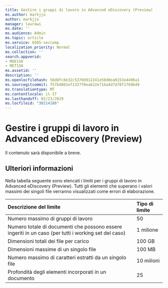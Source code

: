 ```yaml
---
title: Gestire i gruppi di lavoro in Advanced eDiscovery (Preview)
ms.author: markjjo
author: markjjo
manager: laurawi
ms.date: ''
ms.audience: Admin
ms.topic: article
ms.service: O365-seccomp
localization_priority: Normal
ms.collection: ''
search.appverid:
- MOE150
- MET150
ms.assetid: ''
description: ''
ms.openlocfilehash: 56d0fc0e32c5370d912241e50d0ea0153e4496a1
ms.sourcegitcommit: f57b4001ef1327f0ea622e716a4d7d78f1769b49
ms.translationtype: MT
ms.contentlocale: it-IT
ms.lasthandoff: 02/23/2019
ms.locfileid: "30214186"
---
```

# <a name="manage-working-sets-in-advanced-ediscovery-preview"></a>Gestire i gruppi di lavoro in Advanced eDiscovery (Preview)  

Il contenuto sarà disponibile a breve.

## <a name="more-information"></a>Ulteriori informazioni

Nella tabella seguente sono elencati i limiti per i gruppi di lavoro in Advanced eDiscovery (Preview).  Tutti gli elementi che superano i valori massimi dei singoli file verranno visualizzati come errori di elaborazione.
    
  |**Descrizione del limite**|**Tipo di limite**|
  |:-----|:-----|
  |Numero massimo di gruppi di lavoro  <br/> |50  <br/> |
  |Numero totale di documenti che possono essere ingeriti in un caso (per tutti i working set del caso)  <br/> |1 milione  <br/> |
  |Dimensioni totali dei file per carico  <br/> |100 GB  <br/> |
  |Dimensioni massime di un singolo file   <br/> |100 MB  <br/> |
  |Numero massimo di caratteri estratti da un singolo file  <br/> |10 milioni  <br/> |
  |Profondità degli elementi incorporati in un documento  <br/> |25  <br/> |
  

